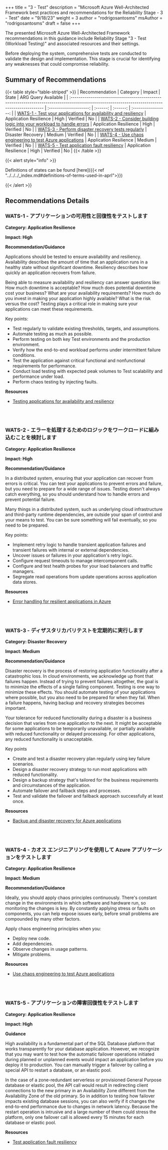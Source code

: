 +++
title = "3 - Test"
description = "Microsoft Azure Well-Architected Framework best practices and recommendations for the Reliability Stage - 3 - Test"
date = "9/18/23"
weight = 3
author = "rodrigosantosms"
msAuthor = "rodrigosantosms"
draft = false
+++

The presented Microsoft Azure Well-Architected Framework recommendations in this guidance include Reliability Stage "3 - Test (Workload Testing)" and associated resources and their settings.

Before deploying the system, comprehensive tests are conducted to validate the design and implementation. This stage is crucial for identifying any weaknesses that could compromise reliability.

## Summary of Recommendations

{{< table style="table-striped" >}}
| Recommendation                                                                                                                                  |  Category              |  Impact  |  State     | ARG Query Available |
| :---------------------------------------------------------------------------------------------------------------------------------------------- | :--------------------: | :------: | :------:   | :-----------------: |
| [WATS-1 - Test your applications for availability and resiliency](#wats-1---test-your-applications-for-availability-and-resiliency)             | Application Resilience | High   |  Verified  |         No          |
| [WATS-2 - Consider building logic into your workload to handle errors](#wats-2---consider-building-logic-into-your-workload-to-handle-errors)   | Application Resilience | High     |  Verified  |         No          |
| [WATS-3 - Perform disaster recovery tests regularly](#wats-3---perform-disaster-recovery-tests-regularly)                                         | Disaster Recovery      | Medium   |  Verified  |         No          |
| [WATS-4 - Use chaos engineering to test Azure applications](#wats-4---use-chaos-engineering-to-test-azure-applications)                         | Application Resilience | Medium   |  Verified  |         No          |
| [WATS-5 - Test application fault resiliency](#wats-5---test-application-fault-resiliency)                         | Application Resilience | High   |  Verified  |         No          |
{{< /table >}}

{{< alert style="info" >}}

Definitions of states can be found [here]({{< ref "../../../_index.md#definitions-of-terms-used-in-aprl">}})

{{< /alert >}}

## Recommendations Details

### WATS-1 - アプリケーションの可用性と回復性をテストします

**Category: Application Resilience**

**Impact: High**

**Recommendation/Guidance**

Applications should be tested to ensure availability and resiliency. Availability describes the amount of time that an application runs in a healthy state without significant downtime. Resiliency describes how quickly an application recovers from failure.

Being able to measure availability and resiliency can answer questions like: How much downtime is acceptable? How much does potential downtime cost your business? What are your availability requirements? How much do you invest in making your application highly available? What is the risk versus the cost? Testing plays a critical role in making sure your applications can meet these requirements.

Key points:

- Test regularly to validate existing thresholds, targets, and assumptions.
- Automate testing as much as possible.
- Perform testing on both key Test environments and the production environment.
- Verify how the end-to-end workload performs under intermittent failure conditions.
- Test the application against critical functional and nonfunctional requirements for performance.
- Conduct load testing with expected peak volumes to Test scalability and performance under load.
- Perform chaos testing by injecting faults.

**Resources**

- [Testing applications for availability and resiliency](https://learn.microsoft.com/ja-jp/azure/well-architected/resiliency/testing)

<br><br>

### WATS-2 - エラーを処理するためのロジックをワークロードに組み込むことを検討します

**Category: Application Resilience**

**Impact: High**

**Recommendation/Guidance**

In a distributed system, ensuring that your application can recover from errors is critical. You can test your applications to prevent errors and failure, but you need to prepare for a wide range of issues. Testing doesn't always catch everything, so you should understand how to handle errors and prevent potential failure.

Many things in a distributed system, such as underlying cloud infrastructure and third-party runtime dependencies, are outside your span of control and your means to test. You can be sure something will fail eventually, so you need to be prepared.

Key points:

- Implement retry logic to handle transient application failures and transient failures with internal or external dependencies.
- Uncover issues or failures in your application's retry logic.
- Configure request timeouts to manage intercomponent calls.
- Configure and test health probes for your load balancers and traffic managers.
- Segregate read operations from update operations across application data stores.

**Resources**

- [Error handling for resilient applications in Azure](https://learn.microsoft.com/ja-jp/azure/well-architected/resiliency/app-design-error-handling)

<br><br>

### WATS-3 - ディザスタリカバリテストを定期的に実行します

**Category: Disaster Recovery**

**Impact: Medium**

**Recommendation/Guidance**

Disaster recovery is the process of restoring application functionality after a catastrophic loss.
In cloud environments, we acknowledge up front that failures happen. Instead of trying to prevent failures altogether, the goal is to minimize the effects of a single failing component. Testing is one way to minimize these effects. You should automate testing of your applications where possible, but you also need to be prepared for when they fail. When a failure happens, having backup and recovery strategies becomes important.

Your tolerance for reduced functionality during a disaster is a business decision that varies from one application to the next. It might be acceptable for some applications to be temporarily unavailable, or partially available with reduced functionality or delayed processing. For other applications, any reduced functionality is unacceptable.

Key points

- Create and test a disaster recovery plan regularly using key failure scenarios.
- Design a disaster recovery strategy to run most applications with reduced functionality.
- Design a backup strategy that's tailored for the business requirements and circumstances of the application.
- Automate failover and failback steps and processes.
- Test and validate the failover and failback approach successfully at least once.

**Resources**

- [Backup and disaster recovery for Azure applications](https://learn.microsoft.com/ja-jp/azure/well-architected/resiliency/backup-and-recovery)

<br><br>

### WATS-4 - カオス エンジニアリングを使用して Azure アプリケーションをテストします

**Category: Application Resilience**

**Impact: Medium**

**Recommendation/Guidance**

Ideally, you should apply chaos principles continuously. There's constant change in the environments in which software and hardware run, so monitoring the changes is key. By constantly applying stress or faults on components, you can help expose issues early, before small problems are compounded by many other factors.

Apply chaos engineering principles when you:

- Deploy new code.
- Add dependencies.
- Observe changes in usage patterns.
- Mitigate problems.

**Resources**

- [Use chaos engineering to test Azure applications](https://learn.microsoft.com/ja-jp/azure/well-architected/resiliency/chaos-engineering)

<br><br>

### WATS-5 - アプリケーションの障害回復性をテストします

**Category: Application Resilience**

**Impact: High**

**Guidance**

High availability is a fundamental part of the SQL Database platform that works transparently for your database application. However, we recognize that you may want to test how the automatic failover operations initiated during planned or unplanned events would impact an application before you deploy it to production. You can manually trigger a failover by calling a special API to restart a database, or an elastic pool.

In the case of a zone-redundant serverless or provisioned General Purpose database or elastic pool, the API call would result in redirecting client connections to the new primary in an Availability Zone different from the Availability Zone of the old primary. So in addition to testing how failover impacts existing database sessions, you can also verify if it changes the end-to-end performance due to changes in network latency. Because the restart operation is intrusive and a large number of them could stress the platform, only one failover call is allowed every 15 minutes for each database or elastic pool.

**Resources**

- [Test application fault resiliency](https://learn.microsoft.com/ja-jp/azure/azure-sql/database/high-availability-sla?view=azuresql&tabs=azure-powershell#testing-application-fault-resiliency)

<br><br>
